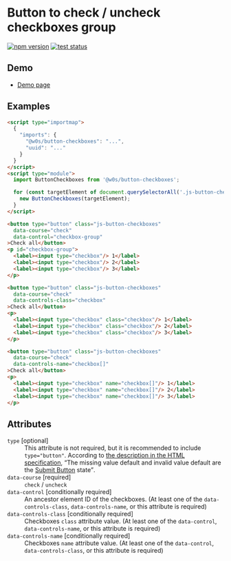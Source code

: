 # Button to check / uncheck checkboxes group

[![npm version](https://badge.fury.io/js/%40w0s%2Fbutton-checkboxes.svg)](https://www.npmjs.com/package/@w0s/button-checkboxes)
[![test status](https://github.com/SaekiTominaga/frontend/actions/workflows/button-checkboxes-test.yml/badge.svg)](https://github.com/SaekiTominaga/frontend/actions/workflows/button-checkboxes-test.yml)

## Demo

- [Demo page](https://saekitominaga.github.io/frontend/packages/button-checkboxes/demo/)

## Examples

```HTML
<script type="importmap">
  {
    "imports": {
      "@w0s/button-checkboxes": "...",
      "uuid": "..."
    }
  }
</script>
<script type="module">
  import ButtonCheckboxes from '@w0s/button-checkboxes';

  for (const targetElement of document.querySelectorAll('.js-button-checkboxes')) {
    new ButtonCheckboxes(targetElement);
  }
</script>

<button type="button" class="js-button-checkboxes"
  data-course="check"
  data-control="checkbox-group"
>Check all</button>
<p id="checkbox-group">
  <label><input type="checkbox"/> 1</label>
  <label><input type="checkbox"/> 2</label>
  <label><input type="checkbox"/> 3</label>
</p>

<button type="button" class="js-button-checkboxes"
  data-course="check"
  data-controls-class="checkbox"
>Check all</button>
<p>
  <label><input type="checkbox" class="checkbox"/> 1</label>
  <label><input type="checkbox" class="checkbox"/> 2</label>
  <label><input type="checkbox" class="checkbox"/> 3</label>
</p>

<button type="button" class="js-button-checkboxes"
  data-course="check"
  data-controls-name="checkbox[]"
>Check all</button>
<p>
  <label><input type="checkbox" name="checkbox[]"/> 1</label>
  <label><input type="checkbox" name="checkbox[]"/> 2</label>
  <label><input type="checkbox" name="checkbox[]"/> 3</label>
</p>
```

## Attributes

<dl>
<dt><code>type</code> [optional]</dt>
<dd>This attribute is not required, but it is recommended to include <code>type="button"</code>. According to <a href="https://html.spec.whatwg.org/multipage/form-elements.html#attr-button-type">the description in the HTML specification</a>, <q cite="https://html.spec.whatwg.org/multipage/form-elements.html#attr-button-type">The missing value default and invalid value default are the <a href="https://html.spec.whatwg.org/multipage/form-elements.html#attr-button-type-submit-state">Submit Button</a> state</q>.</dd>
<dt><code>data-course</code> [required]</dt>
<dd><code>check</code> / <code>uncheck</code></dd>
<dt><code>data-control</code> [conditionally required]</dt>
<dd>An ancestor element ID of the checkboxes. (At least one of the <code>data-controls-class</code>, <code>data-controls-name</code>, or this attribute is required)</dd>
<dt><code>data-controls-class</code> [conditionally required]</dt>
<dd>Checkboxes <code>class</code> attribute value. (At least one of the <code>data-control</code>, <code>data-controls-name</code>, or this attribute is required)</dd>
<dt><code>data-controls-name</code> [conditionally required]</dt>
<dd>Checkboxes <code>name</code> attribute value. (At least one of the <code>data-control</code>, <code>data-controls-class</code>, or this attribute is required)</dd>
</dl>
